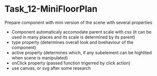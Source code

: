 # Task_12-MiniFloorPlan

Prepare component with mini version of the scene with several properties

- Component automaticaly accomodate parent scale with css (it can be used in many places and its scale is determined by its parent)
- type property (determines overall look and bvehaviour of the component)
- active property (determines which, if any subelement can be highlited when scene is manipulated)
- onClick property (passed function trigerred by click action)
- use canvas, or svg after some research
